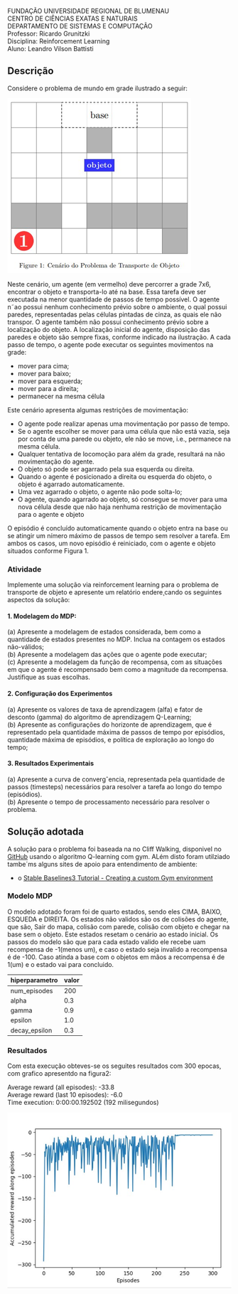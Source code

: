 FUNDAÇÃO UNIVERSIDADE REGIONAL DE BLUMENAU  
CENTRO DE CIÊNCIAS EXATAS E NATURAIS  
DEPARTAMENTO DE SISTEMAS E COMPUTAÇÃO  
Professor: Ricardo Grunitzki  
Disciplina: Reinforcement Learning  
Aluno: Leandro Vilson Battisti  


## Descrição
Considere o problema de mundo em grade ilustrado a seguir:

![Figura1](/imagens/figura1.jpg)

Neste cenário, um agente (em vermelho) deve percorrer a grade 7x6, encontrar o objeto e
transporta-lo até na base. Essa tarefa deve ser executada na menor quantidade de passos de
tempo possível. O agente n˜ao possui nenhum conhecimento prévio sobre o ambiente, o qual possui
paredes, representadas pelas células pintadas de cinza, as quais ele não transpor. O agente também
não possui conhecimento prévio sobre a localização do objeto.
A localização inicial do agente, disposição das paredes e objeto são sempre fixas, conforme
indicado na ilustração. A cada passo de tempo, o agente pode executar os seguintes movimentos
na grade:

- mover para cima;
- mover para baixo;
- mover para esquerda;
- mover para a direita;
- permanecer na mesma célula

Este cenário apresenta algumas restrições de movimentação:

- O agente pode realizar apenas uma movimentação por passo de tempo.
- Se o agente escolher se mover para uma célula que não está vazia, seja por conta de uma
parede ou objeto, ele não se move, i.e., permanece na mesma célula.
- Qualquer tentativa de locomoção para além da grade, resultará na não movimentação do
agente.
- O objeto só pode ser agarrado pela sua esquerda ou direita.
- Quando o agente é posicionado a direita ou esquerda do objeto, o objeto é agarrado automaticamente.
- Uma vez agarrado o objeto, o agente não pode solta-lo;
- O agente, quando agarrado ao objeto, só consegue se mover para uma nova célula desde que
não haja nenhuma restrição de movimentação para o agente e objeto


O episódio é concluído automaticamente quando o objeto entra na base ou se atingir um nímero
máximo de passos de tempo sem resolver a tarefa. Em ambos os casos, um novo episódio é reiniciado,
com o agente e objeto situados conforme Figura 1.

### Atividade
Implemente uma solução via reinforcement learning para o problema de transporte de objeto e
apresente um relatório endere¸cando os seguintes aspectos da solução:

#### 1. Modelagem do MDP:
(a) Apresente a modelagem de estados considerada, bem como a quantidade de estados
presentes no MDP. Inclua na contagem os estados não-válidos;  
(b) Apresente a modelagem das ações que o agente pode executar;  
(c) Apresente a modelagem da função de recompensa, com as situações em que o agente é
recompensado bem como a magnitude da recompensa. Justifique as suas escolhas.  

#### 2. Configuração dos Experimentos
(a) Apresente os valores de taxa de aprendizagem (alfa) e fator de desconto (gamma) do
algoritmo de aprendizagem Q-Learning;  
(b) Apresente as configurações do horizonte de aprendizagem, que é representado pela quantidade máxima de passos de tempo por episódios, quantidade máxima de episódios, e
política de exploração ao longo do tempo;

#### 3. Resultados Experimentais
(a) Apresente a curva de convergˆencia, representada pela quantidade de passos (timesteps)
necessários para resolver a tarefa ao longo do tempo (episódios).  
(b) Apresente o tempo de processamento necessário para resolver o problema.



## Solução adotada

A solução para o problema foi baseada na no Cliff Walking, disponivel no [GitHub](https://github.com/caburu/gym-cliffwalking/blob/master/gym_cliffwalking/envs/cliffwalking_env.py) usando o algoritmo Q-learning com gym. ALém disto foram utilziado tambe´ms alguns sites de apoio para entendimento de ambiente:
- o [Stable Baselines3 Tutorial - Creating a custom Gym environment](https://colab.research.google.com/github/araffin/rl-tutorial-jnrr19/blob/sb3/5_custom_gym_env.ipynb#scrollTo=PQfLBE28SNDr)


### Modelo MDP
O modelo adotado foram foi de quarto estados, sendo eles CIMA, BAIXO, ESQUEDA e DIREITA. 
Os estados não validos são os de colisões do agente, que são, Sair do mapa, colisão com parede, colisão com objeto e chegar na base sem o objeto. Este estados resetam o cenário ao estado inicial.
Os passos do modelo são que para cada estado valido ele recebe  uam recompensa de -1(menos um), e caso o estado seja invalido a recompensa é de -100. Caso atinda a base com o objetos em mãos a recompensa é de 1(um) e o estado vai para concluido.

hiperparametro|valor
-------------|---------
num_episodes | 200
alpha | 0.3
gamma | 0.9
epsilon | 1.0
decay_epsilon | 0.3

### Resultados

Com esta execução obteves-se os seguites resultados com 300 epocas, com grafico apresentdo na figura2:

Average reward (all episodes): -33.8  
Average reward (last 10 episodes): -6.0  
Time execution: 0:00:00.192502 (192 milisegundos)

![Figura2](/imagens/figura2.jpg)






